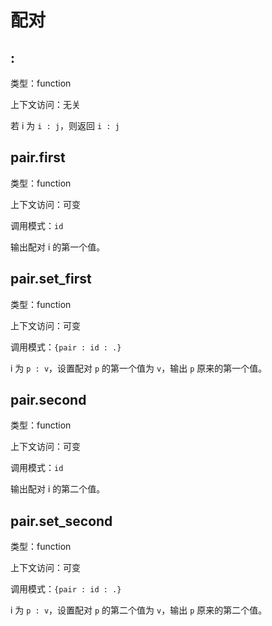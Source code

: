 # 配对

## :

类型：function

上下文访问：无关

若 i 为 `i : j`，则返回 `i : j`

## pair.first

类型：function

上下文访问：可变

调用模式：`id`

输出配对 i 的第一个值。

## pair.set_first

类型：function

上下文访问：可变

调用模式：`{pair : id : .}`

i 为 `p : v`，设置配对 `p` 的第一个值为 `v`，输出 `p` 原来的第一个值。

## pair.second

类型：function

上下文访问：可变

调用模式：`id`

输出配对 i 的第二个值。

## pair.set_second

类型：function

上下文访问：可变

调用模式：`{pair : id : .}`

i 为 `p : v`，设置配对 `p` 的第二个值为 `v`，输出 `p` 原来的第二个值。
